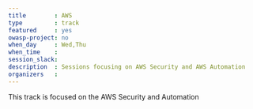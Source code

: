 ```yaml
---
title        : AWS
type         : track
featured     : yes
owasp-project: no
when_day     : Wed,Thu
when_time    :
session_slack:
description  : Sessions focusing on AWS Security and AWS Automation
organizers   :
---
```


This track is focused on the AWS Security and Automation
